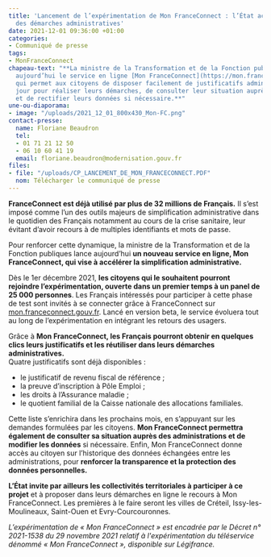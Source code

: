 ```yaml
---
title: 'Lancement de l’expérimentation de Mon FranceConnect : l’État accélère la simplification
  des démarches administratives'
date: 2021-12-01 09:36:00 +01:00
categories:
- Communiqué de presse
tags:
- MonFranceConnect
chapeau-text: "**La ministre de la Transformation et de la Fonction publiques lance
  aujourd’hui le service en ligne [Mon FranceConnect](https://mon.franceconnect.gouv.fr/),
  qui permet aux citoyens de disposer facilement de justificatifs administratifs à
  jour pour réaliser leurs démarches, de consulter leur situation auprès des administrations,
  et de rectifier leurs données si nécessaire.**"
une-ou-diaporama:
- image: "/uploads/2021_12_01_800x430_Mon-FC.png"
contact-presse:
  name: Floriane Beaudron
  tel:
  - 01 71 21 12 50
  - 06 10 60 41 19
  email: floriane.beaudron@modernisation.gouv.fr
files:
- file: "/uploads/CP_LANCEMENT_DE_MON_FRANCECONNECT.PDF"
  nom: Télécharger le communiqué de presse
---
```


**FranceConnect est déjà utilisé par plus de 32 millions de Français.** Il s’est imposé comme l’un des outils majeurs de simplification administrative dans le quotidien des Français notamment au cours de la crise sanitaire, leur évitant d’avoir recours à de multiples identifiants et mots de passe.

Pour renforcer cette dynamique, la ministre de la Transformation et de la Fonction publiques lance aujourd’hui **un nouveau service en ligne, Mon FranceConnect, qui vise à accélérer la simplification administrative.**

Dès le 1er décembre 2021, **les citoyens qui le souhaitent pourront rejoindre l’expérimentation, ouverte dans un premier temps à un panel de 25 000 personnes**. Les Français intéressés pour participer à cette phase de test sont invités à se connecter grâce à FranceConnect sur [mon.franceconnect.gouv.fr](https://mon.franceconnect.gouv.fr/home). Lancé en version beta, le service évoluera tout au long de l’expérimentation en intégrant les retours des usagers.

Grâce à **Mon FranceConnect, les Français pourront obtenir en quelques clics leurs justificatifs et les réutiliser dans leurs démarches administratives.**
<br>Quatre justificatifs sont déjà disponibles :
<br>
* le justificatif de revenu fiscal de référence ;
* la preuve d’inscription à Pôle Emploi ;
* les droits à l’Assurance maladie ;
* le quotient familial de la Caisse nationale des allocations familiales.

Cette liste s’enrichira dans les prochains mois, en s’appuyant sur les demandes formulées par les citoyens. **Mon FranceConnect permettra également de consulter sa situation auprès des administrations et de modifier les données** si nécessaire. Enfin, Mon FranceConnect donne accès au citoyen sur l’historique des données échangées entre les administrations, pour **renforcer la transparence et la protection des données personnelles.**

**L’État invite par ailleurs les collectivités territoriales à participer à ce projet** et à proposer dans leurs démarches en ligne le recours à Mon FranceConnect. Les premières à le faire seront les villes de Créteil, Issy-les-Moulineaux, Saint-Ouen et Evry-Courcouronnes.

*L’expérimentation de « Mon FranceConnect » est encadrée par le Décret n° 2021-1538 du 29 novembre 2021 relatif à l'expérimentation du téléservice dénommé « Mon FranceConnect », disponible sur Légifrance.*